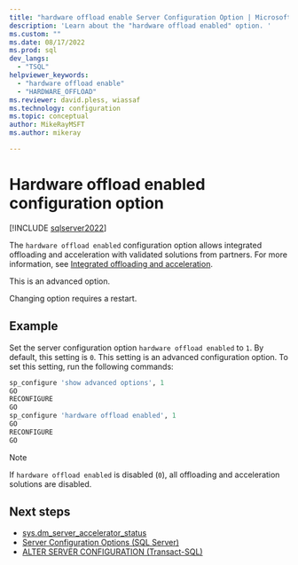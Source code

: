 ```yaml
---
title: "hardware offload enable Server Configuration Option | Microsoft Docs"
description: 'Learn about the "hardware offload enabled" option. '
ms.custom: ""
ms.date: 08/17/2022
ms.prod: sql
dev_langs: 
  - "TSQL"
helpviewer_keywords: 
  - "hardware offload enable"
  - "HARDWARE_OFFLOAD"
ms.reviewer: david.pless, wiassaf
ms.technology: configuration
ms.topic: conceptual
author: MikeRayMSFT
ms.author: mikeray

---
```

# Hardware offload enabled configuration option

[!INCLUDE [sqlserver2022](../../includes/applies-to-version/sqlserver2022.md)]

The `hardware offload enabled` configuration option allows integrated offloading and acceleration with validated solutions from partners. For more information, see [Integrated offloading and acceleration](../../relational-databases/integrated-acceleration/overview.md).

This is an advanced option.

Changing option requires a restart.

## Example

Set the server configuration option `hardware offload enabled` to `1`. By default, this setting is `0`. This setting is an advanced configuration option. To set this setting, run the following commands:

```sql
sp_configure 'show advanced options', 1
GO
RECONFIGURE
GO
sp_configure 'hardware offload enabled', 1
GO
RECONFIGURE
GO
```

> [!NOTE]
> If `hardware offload enabled` is disabled (`0`), all offloading and acceleration solutions are disabled.
  
## Next steps

 - [sys.dm_server_accelerator_status](../../relational-databases/system-dynamic-management-views/sys-dm-server-accelerator-status-transact-sql.md)
 - [Server Configuration Options &#40;SQL Server&#41;](../../database-engine/configure-windows/server-configuration-options-sql-server.md)
 - [ALTER SERVER CONFIGURATION (Transact-SQL)](../../t-sql/statements/alter-server-configuration-transact-sql.md)
